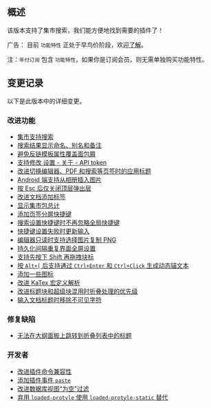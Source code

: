 ## 概述

该版本支持了集市搜索，我们能方便地找到需要的插件了！

广告： 目前 `功能特性` 正处于早鸟价阶段，欢迎[了解](https://b3log.org/siyuan/pricing.html)。

注：`年付订阅` 包含 `功能特性`，如果你是订阅会员，则无需单独购买功能特性。

## 变更记录

以下是此版本中的详细变更。

### 改进功能

* [集市支持搜索](https://github.com/siyuan-note/siyuan/issues/8173)
* [搜索结果显示命名、别名和备注](https://github.com/siyuan-note/siyuan/issues/9430)
* [避免反链模板属性覆盖面包屑](https://github.com/siyuan-note/siyuan/issues/9445)
* [支持修改 设置 - 关于 - API token](https://github.com/siyuan-note/siyuan/issues/9448)
* [改进切换编辑器、PDF 和搜索等页签时的应用标题](https://github.com/siyuan-note/siyuan/issues/9450)
* [Android 端支持从相册插入图片](https://github.com/siyuan-note/siyuan/issues/9455)
* [按 Esc 后仅关闭顶层弹出层](https://github.com/siyuan-note/siyuan/issues/9456)
* [改进文档添加标签](https://github.com/siyuan-note/siyuan/issues/9462)
* [显示集市包总计](https://github.com/siyuan-note/siyuan/issues/9467)
* [添加页签分屏快捷键](https://github.com/siyuan-note/siyuan/issues/9470)
* [搜索设置快捷键时不再忽略全局快捷键](https://github.com/siyuan-note/siyuan/issues/9474)
* [快捷键设置失败时更新输入](https://github.com/siyuan-note/siyuan/issues/9475)
* [编辑器只读时支持选择图片复制 PNG](https://github.com/siyuan-note/siyuan/issues/9476)
* [持久化间隔重复界面全屏设置](https://github.com/siyuan-note/siyuan/issues/9477)
* [支持先按下 Shift 再拖拽块标](https://github.com/siyuan-note/siyuan/issues/9479)
* [按 `Alt+[` 后支持通过 `Ctrl+Enter` 和 `Ctrl+Click` 生成动态锚文本](https://github.com/siyuan-note/siyuan/issues/9480)
* [添加一些图标](https://github.com/siyuan-note/siyuan/issues/9481)
* [改进 KaTex 宏定义解析](https://github.com/siyuan-note/siyuan/issues/9485)
* [改进标题块和超级块混用时折叠处理的优先级](https://github.com/siyuan-note/siyuan/issues/9488)
* [输入文档标题时移除不可见字符](https://github.com/siyuan-note/siyuan/issues/9493)

### 修复缺陷

* [无法在大纲面板上跳转到折叠列表中的标题](https://github.com/siyuan-note/siyuan/issues/9469)

### 开发者

* [改进插件命令兼容性](https://github.com/siyuan-note/siyuan/issues/9231)
* [添加插件事件 `paste`](https://github.com/siyuan-note/siyuan/issues/9452)
* [改进数据库视图“为空”过滤](https://github.com/siyuan-note/siyuan/issues/9463)
* [弃用 `loaded-protyle` 使用 `loaded-protyle-static` 替代](https://github.com/siyuan-note/siyuan/issues/9468)
